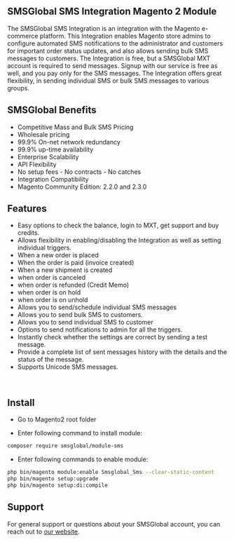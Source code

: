 
## SMSGlobal SMS Integration Magento 2 Module

The SMSGlobal SMS Integration is an integration with the Magento e-commerce platform. This Integration enables Magento store admins to configure automated SMS notifications to the administrator and customers for important order status updates, and also allows sending bulk SMS messages to customers. The Integration is free, but a SMSGlobal MXT account is required to send messages. Signup with our service is free as well, and you pay only for the SMS messages. The Integration offers great flexibility, in sending individual SMS or bulk SMS messages to various groups.


## SMSGlobal Benefits

* Competitive Mass and Bulk SMS Pricing
* Wholesale pricing 
* 99.9% On-net network redundancy
* 99.9% up-time availability
* Enterprise Scalability
* API Flexibility
* No setup fees - No contracts - No catches
* Integration Compatibility
* Magento Community Edition: 2.2.0 and 2.3.0


## Features


* Easy options to check the balance, login to MXT, get support and buy credits.<br/>
* Allows flexibility in enabling/disabling the Integration as well as setting individual triggers.<br/>
* When a new order is placed<br/>
* When the order is paid (invoice created)<br/>
* When a new shipment is created<br/>
* when order is canceled<br/>
* when order is refunded (Credit Memo)<br/>
* when order is on hold<br/>
* when order is on unhold<br/>
* Allows you to send/schedule individual SMS messages<br/>
* Allows you to send bulk SMS to customers.<br/>
* Allows you to send individual SMS to customer<br/>
* Options to send notifications to admin for all the triggers.<br/>
* Instantly check whether the settings are correct by sending a test message.<br/>
* Provide a complete list of sent messages history with the details and the status of the message.
* Supports Unicode SMS messages.
</p>
<br/>

## Install

* Go to Magento2 root folder

* Enter following command to install module:

```bash
composer require smsglobal/module-sms
```


* Enter following commands to enable module:

```bash
php bin/magento module:enable Smsglobal_Sms --clear-static-content
php bin/magento setup:upgrade
php bin/magento setup:di:compile
```

## Support

For general support or questions about your SMSGlobal account, you can reach out to  [our website](https://smsglobal.com/support/).
